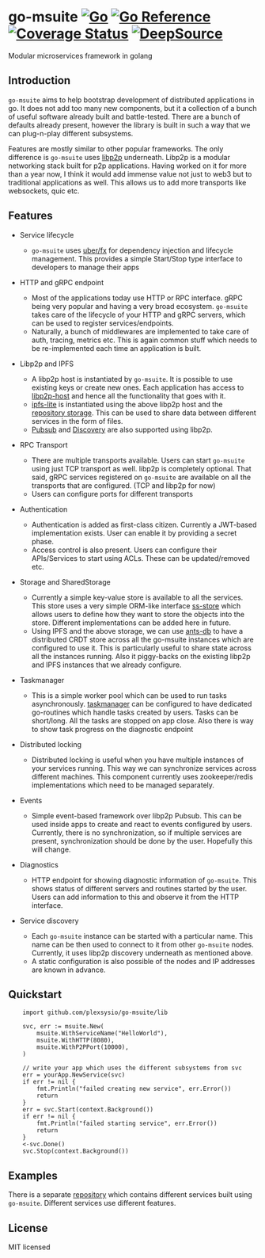 # go-msuite [![Go](https://github.com/plexsysio/go-msuite/workflows/Go/badge.svg)](https://github.com/plexsysio/go-msuite/actions) [![Go Reference](https://pkg.go.dev/badge/github.com/plexsysio/go-msuite.svg)](https://pkg.go.dev/github.com/plexsysio/go-msuite) [![Coverage Status](https://coveralls.io/repos/github/plexsysio/go-msuite/badge.svg?branch=master)](https://coveralls.io/github/plexsysio/go-msuite?branch=master) [![DeepSource](https://deepsource.io/gh/plexsysio/go-msuite.svg/?label=active+issues&show_trend=true&token=ObURascsEDWqoJfshvTBOc-w)](https://deepsource.io/gh/plexsysio/go-msuite/?ref=repository-badge)
Modular microservices framework in golang

## Introduction

`go-msuite` aims to help bootstrap development of distributed applications in go. It does not add too many new components, but it a collection of a bunch of useful software already built and battle-tested. There are a bunch of defaults already present, however the library is built in such a way that we can plug-n-play different subsystems.

Features are mostly similar to other popular frameworks. The only difference is `go-msuite` uses [libp2p](https://github.com/libp2p) underneath. Libp2p is a modular networking stack built for p2p applications. Having worked on it for more than a year now, I think it would add immense value not just to web3 but to traditional applications as well. This allows us to add more transports like websockets, quic etc.

## Features

- Service lifecycle
	- `go-msuite` uses [uber/fx](go.uber.org/fx) for dependency injection and lifecycle management. This provides a simple Start/Stop type interface to developers to manage their apps

- HTTP and gRPC endpoint
   - Most of the applications today use HTTP or RPC interface. gRPC being very popular and having a very broad ecosystem. `go-msuite` takes care of the lifecycle of your HTTP and gRPC servers, which can be used to register services/endpoints.
   - Naturally, a bunch of middlewares are implemented to take care of auth, tracing, metrics etc. This is again common stuff which needs to be re-implemented each time an application is built.

- Libp2p and IPFS
   - A libp2p host is instantiated by `go-msuite`. It is possible to use existing keys or create new ones. Each application has access to [libp2p-host](https://github.com/libp2p/go-libp2p-core/host) and hence all the functionality that goes with it.
   - [ipfs-lite](https://github.com/hsanjuan/ipfs-lite) is instantiated using the above libp2p host and the [repository storage](https://github.com/plexsysio/go-msuite/modules/repo). This can be used to share data between different services in the form of files.
   - [Pubsub](https://github.com/libp2p/go-libp2p-pubsub) and [Discovery](https://github.com/libp2p/go-libp2p-discovery) are also supported using libp2p.

- RPC Transport
   - There are multiple transports available. Users can start `go-msuite` using just TCP transport as well. libp2p is completely optional. That said, gRPC services registered on `go-msuite` are available on all the transports that are configured. (TCP and libp2p for now)
   - Users can configure ports for different transports

- Authentication
   - Authentication is added as first-class citizen. Currently a JWT-based implementation exists. User can enable it by providing a secret phase.
   - Access control is also present. Users can configure their APIs/Services to start using ACLs. These can be updated/removed etc.

- Storage and SharedStorage
   - Currently a simple key-value store is available to all the services. This store uses a very simple ORM-like interface [ss-store](https://github.com/SWRMLabs/ss-store) which allows users to define how they want to store the objects into the store. Different implementations can be added here in future.
   - Using IPFS and the above storage, we can use [ants-db](https://github.com/plexsysio/ants-db) to have a distributed CRDT store across all the go-msuite instances which are configured to use it. This is particularly useful to share state across all the instances running. Also it piggy-backs on the existing libp2p and IPFS instances that we already configure.

- Taskmanager
	- This is a simple worker pool which can be used to run tasks asynchronously. [taskmanager](http://github.com/SWRMLabs/ss-taskmanager) can be configured to have dedicated go-routines which handle tasks created by users. Tasks can be short/long. All the tasks are stopped on app close. Also there is way to show task progress on the diagnostic endpoint

- Distributed locking
   - Distributed locking is useful when you have multiple instances of your services running. This way we can synchronize services across different machines. This component currently uses zookeeper/redis implementations which need to be managed separately.

- Events
   - Simple event-based framework over libp2p Pubsub. This can be used inside apps to create and react to events configured by users. Currently, there is no synchronization, so if multiple services are present, synchronization should be done by the user. Hopefully this will change.

- Diagnostics
   - HTTP endpoint for showing diagnostic information of `go-msuite`. This shows status of different servers and routines started by the user. Users can add information to this and observe it from the HTTP interface.

- Service discovery
   - Each `go-msuite` instance can be started with a particular name. This name can be then used to connect to it from other `go-msuite` nodes. Currently, it uses libp2p discovery underneath as mentioned above.
   - A static configuration is also possible of the nodes and IP addresses are known in advance.

## Quickstart


```
	import github.com/plexsysio/go-msuite/lib

	svc, err := msuite.New(
		msuite.WithServiceName("HelloWorld"),
		msuite.WithHTTP(8080),
		msuite.WithP2PPort(10000),
	)

	// write your app which uses the different subsystems from svc
	err = yourApp.NewService(svc)
	if err != nil {
		fmt.Println("failed creating new service", err.Error())
		return
	}
	err = svc.Start(context.Background())
	if err != nil {
		fmt.Println("failed starting service", err.Error())
		return
	}
	<-svc.Done()
	svc.Stop(context.Background())
```

## Examples
There is a separate [repository](https://github.com/plexsysio/msuite-services) which contains different services built using `go-msuite`. Different services use different features.

## License
MIT licensed

